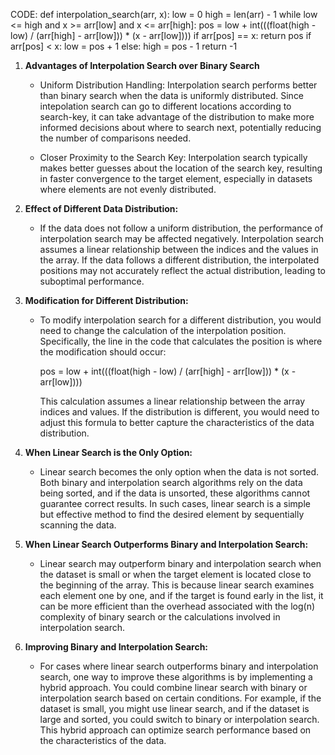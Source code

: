 
CODE: 
def interpolation_search(arr, x):
    low = 0
    high = len(arr) - 1
    while low <= high and x >= arr[low] and x <= arr[high]:
        pos = low + int(((float(high - low) / (arr[high] - arr[low])) * (x - arr[low])))
        if arr[pos] == x:
            return pos
        if arr[pos] < x:
            low = pos + 1
        else:
            high = pos - 1
    return -1


1. **Advantages of Interpolation Search over Binary Search**
   - Uniform Distribution Handling:
        Interpolation search performs better than binary search when the data is uniformly distributed. Since intepolation search can go to different locations according to search-key, it can take advantage of the distribution to make more informed decisions about where to search next, potentially reducing the number of comparisons needed.
   
   - Closer Proximity to the Search Key:
        Interpolation search typically makes better guesses about the location of the search key, resulting in faster convergence to the target element, especially in datasets where elements are not evenly distributed.

2. **Effect of Different Data Distribution:**
   - If the data does not follow a uniform distribution, the performance of interpolation search may be affected negatively. Interpolation search assumes a linear relationship between the indices and the values in the array. If the data follows a different distribution, the interpolated positions may not accurately reflect the actual distribution, leading to suboptimal performance.

3. **Modification for Different Distribution:**
   - To modify interpolation search for a different distribution, you would need to change the calculation of the interpolation position. Specifically, the line in the code that calculates the position is where the modification should occur:

     pos = low + int(((float(high - low) / (arr[high] - arr[low])) * (x - arr[low])))
   
     This calculation assumes a linear relationship between the array indices and values. If the distribution is different, you would need to adjust this formula to better capture the characteristics of the data distribution.

4. **When Linear Search is the Only Option:**
   - Linear search becomes the only option when the data is not sorted. Both binary and interpolation search algorithms rely on the data being sorted, and if the data is unsorted, these algorithms cannot guarantee correct results. In such cases, linear search is a simple but effective method to find the desired element by sequentially scanning the data.

5. **When Linear Search Outperforms Binary and Interpolation Search:**
   - Linear search may outperform binary and interpolation search when the dataset is small or when the target element is located close to the beginning of the array. This is because linear search examines each element one by one, and if the target is found early in the list, it can be more efficient than the overhead associated with the log(n) complexity of binary search or the calculations involved in interpolation search.

6. **Improving Binary and Interpolation Search:**
   - For cases where linear search outperforms binary and interpolation search, one way to improve these algorithms is by implementing a hybrid approach. You could combine linear search with binary or interpolation search based on certain conditions. For example, if the dataset is small, you might use linear search, and if the dataset is large and sorted, you could switch to binary or interpolation search. This hybrid approach can optimize search performance based on the characteristics of the data.